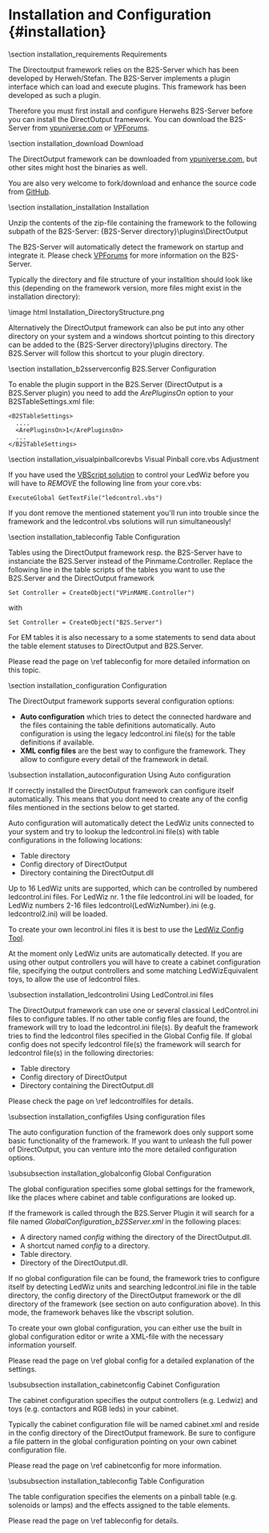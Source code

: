 ﻿Installation and Configuration {#installation}
==============================

\section installation_requirements Requirements 

The Directoutput framework relies on the B2S-Server which has been developed by Herweh/Stefan. The B2S-Server implements a plugin interface which can load and execute plugins. This framework has been developed as such a plugin.

Therefore you must first install and configure Herwehs B2S-Server before you can install the DirectOutput framework. You can download the B2S-Server from <a href="http://vpuniverse.com/forums/files/file/2042-b2s-backglass-server/">vpuniverse.com</a> or <a href="http://www.vpforums.org/index.php?app=downloads&showfile=7426">VPForums</a>.

\section installation_download Download 

The DirectOutput framework can be downloaded from <a target="_blank" href="http://www.vpuniverse.com">vpuniverse.com</a>, but other sites might host the binaries as well. 

You are also very welcome to fork/download and enhance the source code from <a target="_blank" href="https://github.com/DirectOutput/DirectOutput">GitHub</a>.


\section installation_installation Installation

Unzip the contents of the zip-file containing the framework to the following subpath of the B2S-Server: {B2S-Server directory}\\plugins\\DirectOutput

The B2S-Server will automatically detect the framework on startup and integrate it. Please check <a target="_blank" href="http://www.vpforums.org/index.php?showforum=86">VPForums</a> for more information on the B2S-Server.

Typically the directory and file structure of your installtion should look like this (depending on the framework version, more files might exist in the installation directory):

\image html Installation_DirectoryStructure.png 

Alternatively the DirectOutput framework can also be put into any other directory on your system and a windows shortcut pointing to this directory can be added to the {B2S-Server directory}\\plugins directory. The B2S.Server will follow this shortcut to your plugin directory.

\section installation_b2sserverconfig B2S.Server Configuration

To enable the plugin support in the B2S.Server (DirectOutput is a B2S.Server plugin) you need to add the _ArePluginsOn_ option to your B2STableSettings.xml file:

~~~~~~~~~~~~~~~{.xml}
<B2STableSettings>
  ....
  <ArePluginsOn>1</ArePluginsOn>
  ...
</B2STableSettings>
~~~~~~~~~~~~~~~

\section installation_visualpinballcorevbs Visual Pinball core.vbs Adjustment

If you have used the <a target="_blank" href="http://www.hyperspin-fe.com/forum/showthread.php?10980-Tutorial-How-to-config-Ledwiz-PacDrive">VBScript solution</a> to control your LedWiz before you will have to _REMOVE_ the following line from your core.vbs:

~~~~~~~~~~~~~~~{.vbs}
ExecuteGlobal GetTextFile("ledcontrol.vbs")
~~~~~~~~~~~~~~~

If you dont remove the mentioned statement you'll run into trouble since the framework and the ledcontrol.vbs solutions will run simultaneously!

\section installation_tableconfig Table Configuration

Tables using the DirectOutput framework resp. the B2S-Server have to instanciate the B2S.Server instead of the Pinmame.Controller.
Replace the following line in the table scripts of the tables you want to use the B2S.Server and the DirectOutput framework

~~~~~~~~~~~~~~~{.vbs}
Set Controller = CreateObject("VPinMAME.Controller")     
~~~~~~~~~~~~~~~

with

~~~~~~~~~~~~~~~{.vbs}
Set Controller = CreateObject("B2S.Server") 
~~~~~~~~~~~~~~~

 For EM tables it is also necessary to a some statements to send data about the table element statuses to DirectOutput and B2S.Server.


Please read the page on \ref tableconfig for more detailed information on this topic.

\section installation_configuration Configuration 

The DirectOutput framework supports several configuration options:

* __Auto configuration__ which tries to detect the connected hardware and the files containing the table definitions automatically. Auto configuration is using the legacy ledcontrol.ini file(s) for the table definitions if available.
* __XML config files__ are the best way to configure the framework. They allow to configure every detail of the framework in detail.

\subsection installation_autoconfiguration Using Auto configuration

If correctly installed the DirectOutput framework can configure itself automatically. This means that you dont need to create any of the config files mentioned in the sections below to get started.

Auto configuration will automatically detect the LedWiz units connected to your system and try to lookup the ledcontrol.ini file(s) with table configurations in the following locations:

- Table directory
- Config directory of DirectOutput
- Directory containing the DirectOutput.dll

Up to 16 LedWiz units are supported, which can be controlled by numbered ledcontrol.ini files. For LedWiz nr. 1 the file ledcontrol.ini will be loaded, for LedWiz numbers 2-16 files ledcontrol{LedWizNumber}.ini (e.g. ledcontrol2.ini) will be loaded.

To create your own lecontrol.ini files it is best to use the <a target="_blank" href="http://vpuniverse.com/ledwiz/login.php">LedWiz Config Tool</a>.

At the moment only LedWiz units are automatically detected. If you are using other output controllers you will have to create a cabinet configuration file, specifying the output controllers and some matching LedWizEquivalent toys, to allow the use of ledcontrol files.

\subsection installation_ledcontrolini Using LedControl.ini files

The DirectOutput framework can use one or several classical LedControl.ini files to configure tables. If no other table config files are found, the framework will try to load the ledcontrol.ini file(s). By deafult the framework tries to find the ledcontrol files specified in the Global Config file. If global config does not specify ledcontrol file(s) the framework will search for ledcontrol file(s) in the following directories:

- Table directory
- Config directory of DirectOutput
- Directory containing the DirectOutput.dll

Please check the page on \ref ledcontrolfiles for details.

\subsection installation_configfiles Using configuration files

The auto configuration function of the framework does only support some basic functionality of the framework. If you want to unleash the full power of DirectOutput, you can venture into the more detailed configuration options.

\subsubsection installation_globalconfig Global Configuration

The global configuration specifies some global settings for the framework, like the places where cabinet and table configurations are looked up. 

If the framework is called through the B2S.Server Plugin it will search for a file named _GlobalConfiguration_b2SServer.xml_ in the following places:
- A directory named _config_ withing the directory of the DirectOutput.dll.
- A shortcut named _config_ to a directory. 
- Table directory.
- Directory of the DirectOutput.dll.

If no global configuration file can be found, the framework tries to configure itself by detecting LedWiz units and searching ledcontrol.ini file in the table directory, the config directory of the DirectOutput framework or the dll directory of the framework (see section on auto configuration above). In this mode, the framework behaves like the vbscript solution.

To create your own global configuration, you can either use the built in global configuration editor or write a XML-file with the necessary information yourself.

Please read the page on \ref global config for a detailed explanation of the settings.

\subsubsection installation_cabinetconfig Cabinet Configuration

The cabinet configuration specifies the output controllers (e.g. Ledwiz) and toys (e.g. contactors and RGB leds) in your cabinet. 

Typically the cabinet configuration file will be named cabinet.xml and reside in the config directory of the DirectOutput framework. Be sure to configure a file pattern in the global configuration pointing on your own cabinet configuration file.

Please read the page on \ref cabinetconfig for more information.

\subsubsection installation_tableconfig Table Configuration

The table configuration specifies the elements on a pinball table (e.g. solenoids or lamps) and the effects assigned to the table elements. 
  
Please read the page on \ref tableconfig for details.

